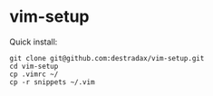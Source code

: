 vim-setup
=========

Quick install:

    git clone git@github.com:destradax/vim-setup.git
    cd vim-setup
    cp .vimrc ~/
    cp -r snippets ~/.vim

